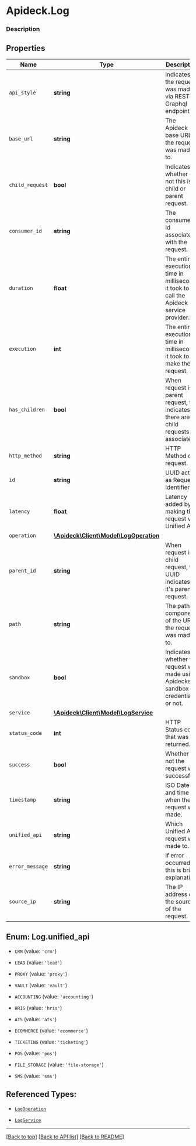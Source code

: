 # Apideck.Log

### Description

## Properties
Name | Type | Description | Notes
------------ | ------------- | ------------- | -------------
`api_style` | **string** | Indicates if the request was made via REST or Graphql endpoint. | 
`base_url` | **string** | The Apideck base URL the request was made to. | 
`child_request` | **bool** | Indicates whether or not this is a child or parent request. | 
`consumer_id` | **string** | The consumer Id associated with the request. | 
`duration` | **float** | The entire execution time in milliseconds it took to call the Apideck service provider. | 
`execution` | **int** | The entire execution time in milliseconds it took to make the request. | 
`has_children` | **bool** | When request is a parent request, this indicates if there are child requests associated. | 
`http_method` | **string** | HTTP Method of request. | 
`id` | **string** | UUID acting as Request Identifier. | 
`latency` | **float** | Latency added by making this request via Unified Api. | 
`operation` | [**\Apideck\Client\Model\LogOperation**](LogOperation.md) |  | 
`parent_id` | **string** | When request is a child request, this UUID indicates it's parent request. | 
`path` | **string** | The path component of the URI the request was made to. | 
`sandbox` | **bool** | Indicates whether the request was made using Apidecks sandbox credentials or not. | 
`service` | [**\Apideck\Client\Model\LogService**](LogService.md) |  | 
`status_code` | **int** | HTTP Status code that was returned. | 
`success` | **bool** | Whether or not the request was successful. | 
`timestamp` | **string** | ISO Date and time when the request was made. | 
`unified_api` | **string** | Which Unified Api request was made to. | 
`error_message` | **string** | If error occurred, this is brief explanation | [optional] 
`source_ip` | **string** | The IP address of the source of the request. | [optional] 





<a name="UNIFIED_API"></a>
## Enum: Log.unified_api


* `CRM` (value: `'crm'`)

* `LEAD` (value: `'lead'`)

* `PROXY` (value: `'proxy'`)

* `VAULT` (value: `'vault'`)

* `ACCOUNTING` (value: `'accounting'`)

* `HRIS` (value: `'hris'`)

* `ATS` (value: `'ats'`)

* `ECOMMERCE` (value: `'ecommerce'`)

* `TICKETING` (value: `'ticketing'`)

* `POS` (value: `'pos'`)

* `FILE_STORAGE` (value: `'file-storage'`)

* `SMS` (value: `'sms'`)




## Referenced Types:










* [`LogOperation`](LogOperation.md)



* [`LogService`](LogService.md)







---

[[Back to top]](#) [[Back to API list]](../../../../README.md#documentation-for-api-endpoints) [[Back to README]](../../../../README.md)


